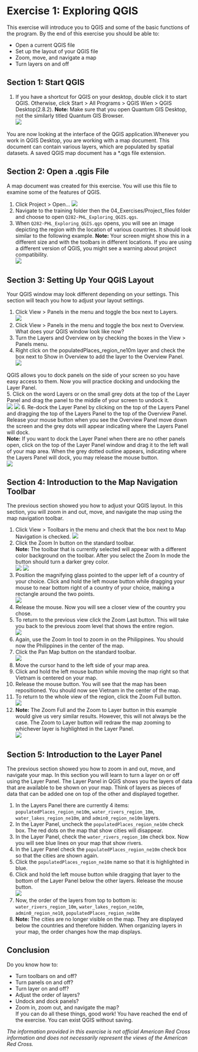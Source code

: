 # Exercise 1: Exploring QGIS
This exercise will introduce you to QGIS and some of the basic functions of the program. By the end of this exercise you should be able to:  
- Open a current QGIS file
- Set up the layout of your QGIS file
- Zoom, move, and navigate a map
- Turn layers on and off

## Section 1: Start QGIS
1. If you have a shortcut for QGIS on your desktop, double click it to start QGIS. Otherwise, click Start > All Programs > QGIS Wien > QGIS Desktop(2.8.2).
    **Note:** Make sure that you open Quantum GIS Desktop, not the similarly titled Quantum GIS Browser.  
    ![][desktopicon]

You are now looking at the interface of the QGIS application.Whenever you work in QGIS Desktop, you are working with a map document. This document can contain various layers, which are populated by spatial datasets. A saved QGIS map document has a \*.qgs file extension.

## Section 2: Open a .qgis File
A map document was created for this exercise. You will use this file to examine some of the features of QGIS.
1. Click Project > Open...
  ![][open]
2. Navigate to the training folder then the 04_Exercises/Project_files folder and choose to open `Q282-PHL_Exploring_QGIS.qgs`.
3. When `Q282-PHL_Exploring_QGIS.qgs` opens, you will see an image depicting the region with the location of various countries. It should look similar to the following example.
  **Note:** Your screen might show this in a different size and with the toolbars in different locations. If you are using a different version of QGIS, you might see a warning about project compatibility.  
  ![][opened]

## Section 3: Setting Up Your QGIS Layout
Your QGIS window may look different depending on your settings. This section will teach you how to adjust your layout settings.

1. Click View > Panels in the menu and toggle the box next to Layers.  
  ![][view-panel-layers]
2. Click View > Panels in the menu and toggle the box next to Overview.  
What does your QGIS window look like now?  
3. Turn the Layers and Overview on by checking the boxes in the View > Panels menu.
4. Right click on the populatedPlaces_region_ne10m layer and check the box next to Show in Overview to add the layer to the Overview Panel.  
  ![][showinoverview]

QGIS allows you to dock panels on the side of your screen so you have easy access to them. Now you will practice docking and undocking the Layer Panel.  
5. Click on the word Layers or on the small grey dots at the top of the Layer Panel and drag the panel to the middle of your screen to undock it.  
  ![][layersbar]
  ![][undock]
6. Re-dock the Layer Panel by clicking on the top of the Layers Panel and dragging the top of the Layers Panel to the top of the Overview Panel. Release your mouse button when you see the Overview Panel move down the screen and the grey dots will appear indicating where the Layers Panel will dock.  
  **Note:** If you want to dock the Layer Panel when there are no other panels open, click on the top of the Layer Panel window and drag it to the left wall of your map area. When the grey dotted outline appears, indicating where the Layers Panel will dock, you may release the mouse button.  
  ![][redock]

## Section 4: Introduction to the Map Navigation Toolbar
The previous section showed you how to adjust your QGIS layout. In this section, you will zoom in and out, move, and navigate the map using the map navigation toolbar.

1. Click View > Toolbars in the menu and check that the box next to Map Navigation is checked.
  ![][toolbarmapnav]
2. Click the Zoom In button on the standard toolbar.  
  **Note:** The toolbar that is currently selected will appear with a different color background on the toolbar. After you select the Zoom In mode the button should turn a darker grey color.  
  ![][zoomin]
  ![][zoominselected]
3. Position the magnifying glass pointed to the upper left of a country of your choice. Click and hold the left mouse button while dragging your mouse to near bottom right of a country of your choice, making a rectangle around the two points.  
  ![][zoomtocountry]
4. Release the mouse. Now you will see a closer view of the country you chose.
5. To return to the previous view click the Zoom Last button. This will take you back to the previous zoom level that shows the entire region.  
  ![][zoomlast]
6. Again, use the Zoom In tool to zoom in on the Philippines. You should now the Philippines in the center of the map.
7. Click the Pan Map button on the standard toolbar.  
  ![][pan]
8. Move the cursor hand to the left side of your map area.
9. Click and hold the left mouse button while moving the map right so that Vietnam is centered on your map.
10. Release the mouse button. You will see that the map has been repositioned. You should now see Vietnam in the center of the map.
11. To return to the whole view of the region, click the Zoom Full button.  
  ![][zoomfull]
12. **Note:** The Zoom Full and the Zoom to Layer button in this example would give us very similar results. However, this will not always be the case. The Zoom to Layer button will redraw the map zooming to whichever layer is highlighted in the Layer Panel.  
  ![][zoomtolayer]

## Section 5: Introduction to the Layer Panel
The previous section showed you how to zoom in and out, move, and navigate your map. In this section you will learn to turn a layer on or off using the Layer Panel.
The Layer Panel in QGIS shows you the layers of data that are available to be shown on your map. Think of layers as pieces of data that can be added one on top of the other and displayed together.
1. In the Layers Panel there are currently 4 items: `populatedPlaces_region_ne10m`, `water_rivers_region_10m`, `water_lakes_region_ne10m`, and `admin0_region_ne10m` layers.
1. In the Layer Panel, uncheck the `populatedPlaces_region_ne10m` check box. The red dots on the map that show cities will disappear.
2. In the Layer Panel, check the `water_rivers_region_10m` check box. Now you will see blue lines on your map that show rivers.
3. In the Layer Panel check the `populatedPlaces_region_ne10m` check box so that the cities are shown again.
4. Click the `populatedPlaces_region_ne10m` name so that it is highlighted in blue.
5. Click and hold the left mouse button while dragging that layer to the bottom of the Layer Panel below the other layers. Release the mouse button.  
  ![][draglayer]
6. Now, the order of the layers from top to bottom is: `water_rivers_region_10m`, `water_lakes_region_ne10m`, `admin0_region_ne10`, `populatedPlaces_region_ne10m`
7. **Note:** The cities are no longer visible on the map. They are displayed below the countries and therefore hidden. When organizing layers in your map, the order changes how the map displays.

## Conclusion
Do you know how to:
  - Turn toolbars on and off?
  - Turn panels on and off?
  - Turn layer on and off?
  - Adjust the order of layers?
  - Undock and dock panels?
  - Zoom in, zoom out, and navigate the map?  
If you can do all these things, good work! You have reached the end of the exercise. You can exist QGIS without saving.

*The information provided in this exercise is not official American Red Cross information and does not necessarily represent the views of the American Red Cross.*

[desktopicon]: https://raw.githubusercontent.com/AmericanRedCross/QGIS_Training/master/img_v2.8/exercise1_01_desktopicon.png
[open]: https://raw.githubusercontent.com/AmericanRedCross/QGIS_Training/master/img_v2.8/exercise1_02_open.png
[opened]: https://raw.githubusercontent.com/AmericanRedCross/QGIS_Training/master/img_v2.8/exercise1_03_opened.png
[view-panel-layers]: https://raw.githubusercontent.com/AmericanRedCross/QGIS_Training/master/img_v2.8/exercise1_04_view-panels-layers.png
[showinoverview]: https://raw.githubusercontent.com/AmericanRedCross/QGIS_Training/master/img_v2.8/exercise1_05_showinoverview.png
[layersbar]: https://raw.githubusercontent.com/AmericanRedCross/QGIS_Training/master/img_v2.8/exercise1_06_layersbar.png
[undock]: https://raw.githubusercontent.com/AmericanRedCross/QGIS_Training/master/img_v2.8/exercise1_07_undock.png
[redock]: https://raw.githubusercontent.com/AmericanRedCross/QGIS_Training/master/img_v2.8/exercise1_08_redock.png
[toolbarmapnav]: https://raw.githubusercontent.com/AmericanRedCross/QGIS_Training/master/img_v2.8/exercise1_09_toolbarmapnav.png
[zoomin]: https://raw.githubusercontent.com/AmericanRedCross/QGIS_Training/master/img_v2.8/exercise1_10_zoomin.png
[zoominselected]: https://raw.githubusercontent.com/AmericanRedCross/QGIS_Training/master/img_v2.8/exercise1_11_zoominselected.png
[zoomtocountry]: https://raw.githubusercontent.com/AmericanRedCross/QGIS_Training/master/img_v2.8/exercise1_12_zoomtocountry.png
[zoomlast]: https://raw.githubusercontent.com/AmericanRedCross/QGIS_Training/master/img_v2.8/exercise1_13_zoomlast.png
[pan]: https://raw.githubusercontent.com/AmericanRedCross/QGIS_Training/master/img_v2.8/exercise1_14_pan.png
[zoomfull]: https://raw.githubusercontent.com/AmericanRedCross/QGIS_Training/master/img_v2.8/exercise1_15_zoomfull.png
[zoomtolayer]: https://raw.githubusercontent.com/AmericanRedCross/QGIS_Training/master/img_v2.8/exercise1_16_zoomtolayer.png
[draglayer]: https://raw.githubusercontent.com/AmericanRedCross/QGIS_Training/master/img_v2.8/exercise1_17_draglayer.png
